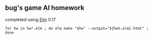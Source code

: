 ## bug's game AI homework ##

completed using [Elm](http://elm-lang.org) 0.17

    for hw in hw*.elm ; do elm make "$hw" --output="${hw%.elm}.html" ; done

